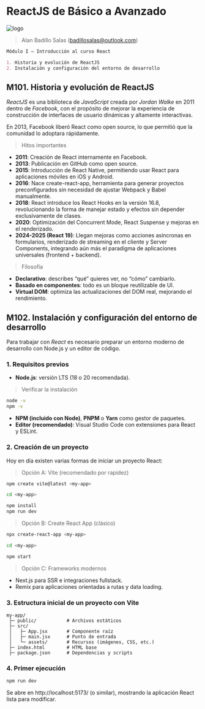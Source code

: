 # ReactJS de Básico a Avanzado

![logo](https://transparencia.banxico.org.mx/dyn/multimedia/bannerT.jpg)

> Alan Badillo Salas (badillosalas@outlook.com)

```markdown
Módulo I – Introducción al curso React

1. Historia y evolución de ReactJS
2. Instalación y configuración del entorno de desarrollo
```
## M101. Historia y evolución de ReactJS

*ReactJS* es una biblioteca de *JavaScript* creada por *Jordan Walke* en 2011 dentro de *Facebook*, con el propósito de mejorar la experiencia de construcción de interfaces de usuario dinámicas y altamente interactivas.

En 2013, Facebook liberó React como open source, lo que permitió que la comunidad lo adoptara rápidamente.

> Hitos importantes

* **2011**: Creación de React internamente en Facebook.
* **2013**: Publicación en GitHub como open source.
* **2015**: Introducción de React Native, permitiendo usar React para aplicaciones móviles en iOS y Android.
* **2016**: Nace create-react-app, herramienta para generar proyectos preconfigurados sin necesidad de ajustar Webpack y Babel manualmente.
* **2018**: React introduce los React Hooks en la versión 16.8, revolucionando la forma de manejar estado y efectos sin depender exclusivamente de clases.
* **2020**: Optimización del Concurrent Mode, React Suspense y mejoras en el renderizado.
* **2024-2025 (React 19)**: Llegan mejoras como acciones asíncronas en formularios, renderizado de streaming en el cliente y Server Components, integrando aún más el paradigma de aplicaciones universales (frontend + backend).

> Filosofía

* **Declarativo**: describes “qué” quieres ver, no “cómo” cambiarlo.
* **Basado en componentes**: todo es un bloque reutilizable de UI.
* **Virtual DOM**: optimiza las actualizaciones del DOM real, mejorando el rendimiento.

## M102. Instalación y configuración del entorno de desarrollo

Para trabajar con *React* es necesario preparar un entorno moderno de desarrollo con Node.js y un editor de código.

### 1. Requisitos previos

* **Node.js**: versión LTS (18 o 20 recomendada).

> Verificar la instalación

```bash
node -v
npm -v
```

* **NPM (incluido con Node)**, **PNPM** o **Yarn** como gestor de paquetes.
* **Editor (recomendado)**: Visual Studio Code con extensiones para React y ESLint.

### 2. Creación de un proyecto

Hoy en día existen varias formas de iniciar un proyecto React:

> Opción A: Vite (recomendado por rapidez)

```bash
npm create vite@latest <my-app>

cd <my-app>

npm install
npm run dev
```

> Opción B: Create React App (clásico)

```bash
npx create-react-app <my-app>

cd <my-app>

npm start
```

> Opción C: Frameworks modernos

* Next.js para SSR e integraciones fullstack.
* Remix para aplicaciones orientadas a rutas y data loading.

### 3. Estructura inicial de un proyecto con Vite

```text
my-app/
 ├─ public/           # Archivos estáticos
 ├─ src/
 │   ├─ App.jsx       # Componente raíz
 │   ├─ main.jsx      # Punto de entrada
 │   └─ assets/       # Recursos (imágenes, CSS, etc.)
 ├─ index.html        # HTML base
 ├─ package.json      # Dependencias y scripts
```

### 4. Primer ejecución

```bash
npm run dev
```

Se abre en http://localhost:5173/ (o similar), mostrando la aplicación React lista para modificar.